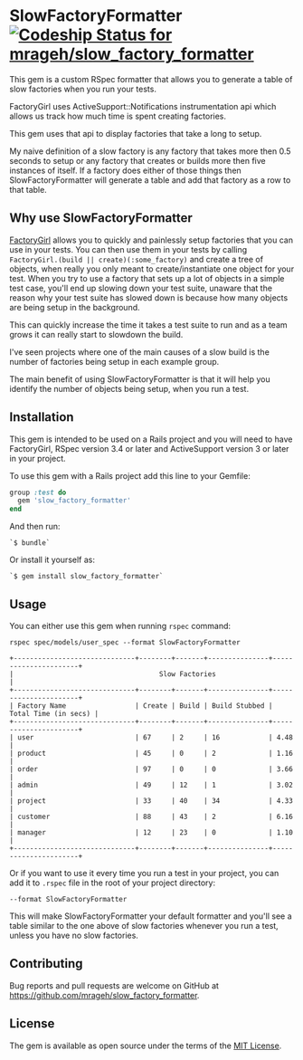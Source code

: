 # SlowFactoryFormatter [ ![Codeship Status for mrageh/slow_factory_formatter](https://codeship.com/projects/a5090710-78c9-0133-0133-4ab273700aba/status?branch=master)](https://codeship.com/projects/118608)

This gem is a custom RSpec formatter that allows you to generate a table of
slow factories when you run your tests.

FactoryGirl uses ActiveSupport::Notifications instrumentation api which allows
us track how much time is spent creating factories.

This gem uses that api to display factories that take a long to setup.

My naive definition of a slow factory is any factory that takes more then 0.5
seconds to setup or any factory that creates or builds more then five instances
of itself.  If a factory does either of those things then SlowFactoryFormatter
will generate a table and add that factory as a row to that table.

## Why use SlowFactoryFormatter

[FactoryGirl](https://github.com/thoughtbot/factory_girl) allows you to quickly
and painlessly setup factories that you can use in your tests.  You can then use
them in your tests by calling `FactoryGirl.(build || create)(:some_factory)`
and create a tree of objects, when really you only meant to create/instantiate
one object for your test. When you try to use a factory that sets up a lot of
objects in a simple test case, you'll end up slowing down your test suite,
unaware that the reason why your test suite has slowed down is because how many
objects are being setup in the background.

This can quickly increase the time it takes a test suite to run and as a team
grows it can really start to slowdown the build.

I've seen projects where one of the main causes of a slow build is the number of
factories being setup in each example group.

The main benefit of using SlowFactoryFormatter is that it will help you identify
the number of objects being setup, when you run a test.

## Installation

This gem is intended to be used on a Rails project and you will need to have
FactoryGirl, RSpec version 3.4 or later and ActiveSupport version 3 or
later in your project.

To use this gem with a Rails project add this line to your Gemfile:

```ruby
group :test do
  gem 'slow_factory_formatter'
end
```

And then run:

    `$ bundle`

Or install it yourself as:

    `$ gem install slow_factory_formatter`

## Usage

You can either use this gem when running `rspec` command:

```
rspec spec/models/user_spec --format SlowFactoryFormatter
```

```
+------------------------------+--------+-------+---------------+----------------------+
|                                    Slow Factories                                    |
+------------------------------+--------+-------+---------------+----------------------+
| Factory Name                 | Create | Build | Build Stubbed | Total Time (in secs) |
+------------------------------+--------+-------+---------------+----------------------+
| user                         | 67     | 2     | 16            | 4.48                 |
| product                      | 45     | 0     | 2             | 1.16                 |
| order                        | 97     | 0     | 0             | 3.66                 |
| admin                        | 49     | 12    | 1             | 3.02                 |
| project                      | 33     | 40    | 34            | 4.33                 |
| customer                     | 88     | 43    | 2             | 6.16                 |
| manager                      | 12     | 23    | 0             | 1.10                 |
+------------------------------+--------+-------+---------------+----------------------+
```

Or if you want to use it every time you run a test in your project, you can add
it to `.rspec` file in the root of your project directory:

```
--format SlowFactoryFormatter
```

This will make SlowFactoryFormatter your default formatter and you'll see a
table similar to the one above of slow factories whenever you run a test, unless
you have no slow factories.

## Contributing

Bug reports and pull requests are welcome on GitHub at https://github.com/mrageh/slow_factory_formatter.

## License

The gem is available as open source under the terms of the [MIT License](http://opensource.org/licenses/MIT).

